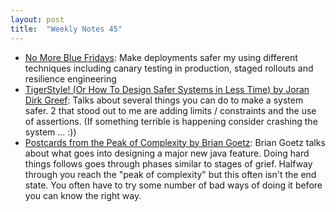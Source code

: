 ```yaml
---
layout: post
title:  "Weekly Notes 45"
---
```


* [No More Blue Fridays](https://www.brendangregg.com/blog/2024-07-22/no-more-blue-fridays.html): Make deployments safer my using different techniques including canary testing in production, staged rollouts and resilience engineering
* [TigerStyle! (Or How To Design Safer Systems in Less Time) by Joran Dirk Greef](https://www.youtube.com/watch?app=desktop&v=w3WYdYyjek4): Talks about several things you can do to make a system safer. 2 that stood out to me are adding limits / constraints and the use of assertions. (If something terrible is happening consider crashing the system ... :))
* [Postcards from the Peak of Complexity by Brian Goetz](https://www.youtube.com/watch?v=Yiye8lqh0Ig): Brian Goetz talks about what goes into designing a major new java feature. Doing hard things follows goes through phases similar to stages of grief. Halfway through you reach the "peak of complexity" but this often isn't the end state. You often have to try some number of bad ways of doing it before you can know the right way.